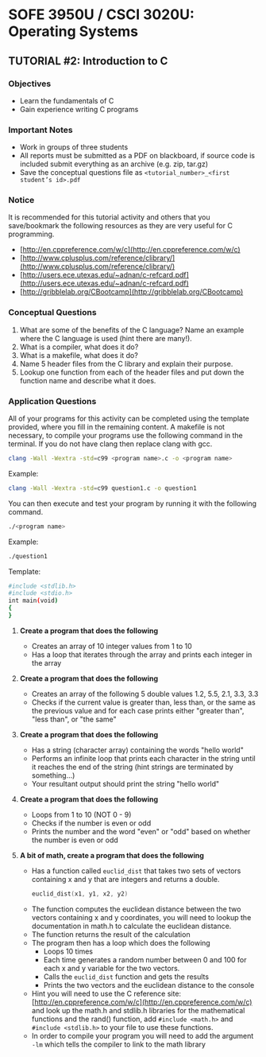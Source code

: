 # SOFE 3950U / CSCI 3020U: Operating Systems
## TUTORIAL #2: Introduction to C

### Objectives
- Learn the fundamentals of C
- Gain experience writing C programs

### Important Notes
- Work in groups of three students
- All reports must be submitted as a PDF on blackboard, if source code is included submit everything as an archive (e.g. zip, tar.gz)
- Save the conceptual questions file as `<tutorial_number>_<first student’s id>.pdf`

### Notice
It is recommended for this tutorial activity and others that you save/bookmark the following resources as they are very useful for C programming.
- [http://en.cppreference.com/w/c](http://en.cppreference.com/w/c)
- [http://www.cplusplus.com/reference/clibrary/](http://www.cplusplus.com/reference/clibrary/)
- [http://users.ece.utexas.edu/~adnan/c-refcard.pdf](http://users.ece.utexas.edu/~adnan/c-refcard.pdf)
- [http://gribblelab.org/CBootcamp](http://gribblelab.org/CBootcamp)

### Conceptual Questions
1. What are some of the benefits of the C language? Name an example where the C language is used (hint there are many!).
2. What is a compiler, what does it do?
3. What is a makefile, what does it do?
4. Name 5 header files from the C library and explain their purpose.
5. Lookup one function from each of the header files and put down the function name and describe what it does.

### Application Questions
All of your programs for this activity can be completed using the template provided, where you fill in the remaining content. A makefile is not necessary, to compile your programs use the following command in the terminal. If you do not have clang then replace clang with gcc.
``` bash
clang -Wall -Wextra -std=c99 <program name>.c -o <program name>
```
Example:
```bash
clang -Wall -Wextra -std=c99 question1.c -o question1
```
You can then execute and test your program by running it with the following command.
```bash
./<program name>
```
Example:
```bash
./question1
```
Template:
```bash
#include <stdlib.h>
#include <stdio.h>
int main(void)
{
}
```
1. **Create a program that does the following**
   - Creates an array of 10 integer values from 1 to 10
   - Has a loop that iterates through the array and prints each integer in the array

2. **Create a program that does the following**
   - Creates an array of the following 5 double values 1.2, 5.5, 2.1, 3.3, 3.3
   - Checks if the current value is greater than, less than, or the same as the previous value and for each case prints either "greater than", "less than", or "the same"

3. **Create a program that does the following**
   - Has a string (character array) containing the words "hello world"
   - Performs an infinite loop that prints each character in the string until it reaches the end of the string (hint strings are terminated by something...)
   - Your resultant output should print the string "hello world"

4. **Create a program that does the following**
   - Loops from 1 to 10 (NOT 0 - 9)
   - Checks if the number is even or odd
   - Prints the number and the word "even" or "odd" based on whether the number is even or odd

5. **A bit of math, create a program that does the following**
   - Has a function called `euclid_dist` that takes two sets of vectors containing x and y that are integers and returns a double.
      ```c
      euclid_dist(x1, y1, x2, y2)
      ```
   - The function computes the euclidean distance between the two vectors containing x and y coordinates, you will need to lookup the documentation in math.h to calculate the euclidean distance.
   - The function returns the result of the calculation
   - The program then has a loop which does the following
      - Loops 10 times
      - Each time generates a random number between 0 and 100 for each x and y variable for the two vectors.
      - Calls the `euclid_dist` function and gets the results
      - Prints the two vectors and the euclidean distance to the console
   - Hint you will need to use the C reference site: [http://en.cppreference.com/w/c](http://en.cppreference.com/w/c) and look up the math.h and stdlib.h libraries for the mathematical functions and the rand() function, add `#include <math.h>` and `#include <stdlib.h>` to your file to use these functions.
   - In order to compile your program you will need to add the argument `-lm` which tells the compiler to link to the math library




